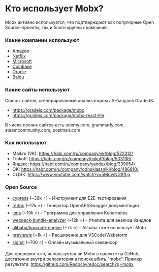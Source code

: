 # Кто использует Mobx?

Mobx активно используется, что подтверждают как популярные Open Source-проекты, так и блоги крупных компаний.

### Какие компании используют
- [Amazon](https://github.com/mobxjs/mobx/discussions/681#discussioncomment-104604)
- [Netflix](https://github.com/mobxjs/mobx/discussions/681#discussioncomment-104674)
- [Microsoft](https://github.com/mobxjs/mobx/discussions/681#discussioncomment-420684)
- [Coinbase](https://github.com/mobxjs/mobx/discussions/681#discussioncomment-104579)
- [Oracle](https://github.com/mobxjs/mobx/discussions/681#discussioncomment-104687)
- [Baidu](https://github.com/mobxjs/mobx/discussions/681#discussioncomment-104688)

### Какие сайты используют
Список сайтов, сгенерированный анализатором JS-бандлов GradeJS:
- https://gradejs.com/package/mobx
- https://gradejs.com/package/mobx-react-lite

В числе прочих сайтов есть udemy.com, grammarly.com, steamcommunity.com, postman.com

### Как используют
- Mail.ru (VK): https://habr.com/ru/company/vk/blog/522312/
- Tinkoff: https://habr.com/ru/company/tinkoff/blog/503136/
- Яндекс: https://habr.com/ru/company/yandex/blog/339054/
- OK: https://habr.com/ru/company/odnoklassniki/blog/486810/
- СДЭК: https://www.youtube.com/watch?v=5MdwNGttfLg

### Open Source
- [cypress](https://github.com/cypress-io/cypress) (~39k ⭐) - Инструмент для E2E-тестирования
- [redoc](https://github.com/Redocly/redoc) (~17k ⭐) - Генератор OpenAPI/Swagger документации
- [lens](https://github.com/lensapp/lens) (~19k ⭐) - Программа для управления Kubernetes
- [webpack-bundle-analyzer](https://github.com/webpack-contrib/webpack-bundle-analyzer) (~12k ⭐) - Утилита для анализа бандлов
- [alibaba/lowcode-engine](https://github.com/alibaba/lowcode-engine) (~7k ⭐) - Alibaba тоже использует Mobx
- [previewjs](https://github.com/fwouts/previewjs) (~1k ⭐) - Расширение для VSCode/Webstorm
- [signal](https://github.com/ryohey/signal) (~700 ⭐) - Онлайн музыкальный секвенсор

Для проверки того, используется ли Mobx в проекте на GitHub, достаточно внутри репозитория в поиске вбить "mobx". Пример результата: https://github.com/Redocly/redoc/search?q=mobx
